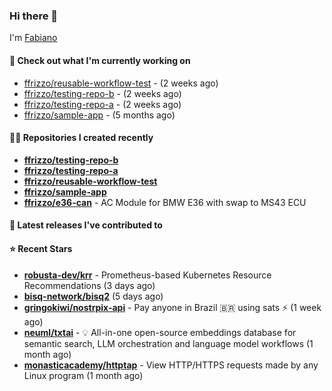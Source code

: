 ### Hi there 👋

I'm [Fabiano](https://ffrizzo.com)

#### 👷 Check out what I'm currently working on


- [ffrizzo/reusable-workflow-test](https://github.com/ffrizzo/reusable-workflow-test) -  (2 weeks ago)
- [ffrizzo/testing-repo-b](https://github.com/ffrizzo/testing-repo-b) -  (2 weeks ago)
- [ffrizzo/testing-repo-a](https://github.com/ffrizzo/testing-repo-a) -  (2 weeks ago)
- [ffrizzo/sample-app](https://github.com/ffrizzo/sample-app) -  (5 months ago)

#### 👨‍💻 Repositories I created recently
- **[ffrizzo/testing-repo-b](https://github.com/ffrizzo/testing-repo-b)**
- **[ffrizzo/testing-repo-a](https://github.com/ffrizzo/testing-repo-a)**
- **[ffrizzo/reusable-workflow-test](https://github.com/ffrizzo/reusable-workflow-test)**
- **[ffrizzo/sample-app](https://github.com/ffrizzo/sample-app)**
- **[ffrizzo/e36-can](https://github.com/ffrizzo/e36-can)** - AC Module for BMW E36 with swap to MS43 ECU

#### 🚀 Latest releases I've contributed to



#### ⭐ Recent Stars


- **[robusta-dev/krr](https://github.com/robusta-dev/krr)** - Prometheus-based Kubernetes Resource Recommendations (3 days ago)
- **[bisq-network/bisq2](https://github.com/bisq-network/bisq2)** (5 days ago)
- **[gringokiwi/nostrpix-api](https://github.com/gringokiwi/nostrpix-api)** - Pay anyone in Brazil 🇧🇷 using sats ⚡️ (1 week ago)
- **[neuml/txtai](https://github.com/neuml/txtai)** - 💡 All-in-one open-source embeddings database for semantic search, LLM orchestration and language model workflows (1 month ago)
- **[monasticacademy/httptap](https://github.com/monasticacademy/httptap)** - View HTTP/HTTPS requests made by any Linux program (1 month ago)
